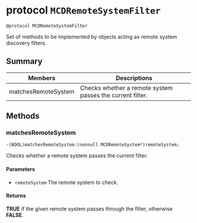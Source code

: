 # protocol `MCDRemoteSystemFilter`

```
@protocol MCDRemoteSystemFilter
```

Set of methods to be implemented by objects acting as remote system discovery filters.

## Summary

 Members                        | Descriptions                                
--------------------------------|---------------------------------------------
matchesRemoteSystem | Checks whether a remote system passes the current filter.

## Methods

### matchesRemoteSystem
`-(BOOL)matchesRemoteSystem:(nonnull MCDRemoteSystem*)remoteSystem;`

Checks whether a remote system passes the current filter.

#### Parameters
* `remoteSystem` The remote system to check.

#### Returns
**TRUE** if the given remote system passes through the filter, otherwise **FALSE**.
